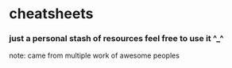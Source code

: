 # cheatsheets

### just a personal stash of resources feel free to use it ^_^
note: came from multiple work of awesome peoples
